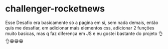 # challenger-rocketnews

Esse Desafio era basicamente só a pagina em si, sem nada demais, então quis me desafiar, em adicionar mais elementos css, adicionar 2 funções muito basicas, mas q faz diferença em JS e eu gostei bastante do projeto 👌👌😁😁😁
